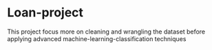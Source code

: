 # Loan-project
This project focus more on cleaning and wrangling the dataset before applying advanced machine-learning-classification techniques 
